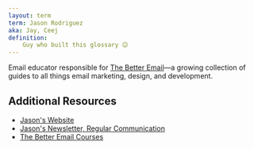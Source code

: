 ```yaml
---
layout: term
term: Jason Rodriguez
aka: Jay, Ceej
definition:
    Guy who built this glossary 😉
---
```

Email educator responsible for [The Better Email](https://thebetter.email)—a growing collection of guides to all things email marketing, design, and development. 

## Additional Resources

- [Jason's Website](https://rodriguezcommaj.com)
- [Jason's Newsletter, Regular Communication](https://rodriguezcommaj.com/newsletter)
- [The Better Email Courses](https://thebetter.email)